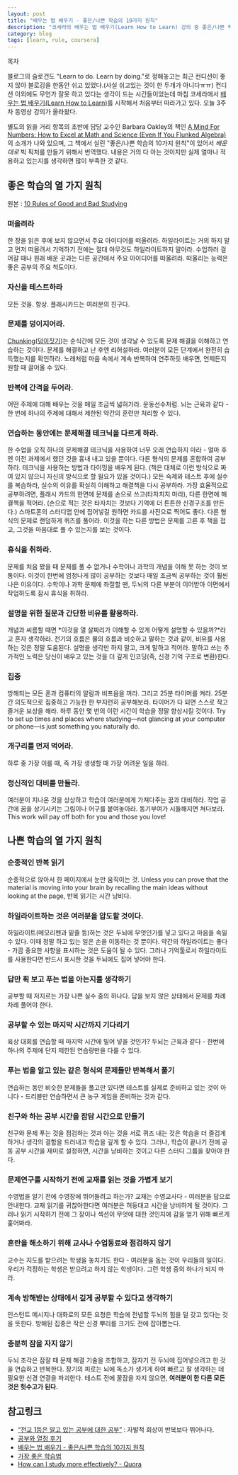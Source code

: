 ```yaml
---
layout: post
title: "배우는 법 배우기 - 좋은/나쁜 학습의 10가지 원칙"
description: "코세라의 배우는 법 배우기(Learn How to Learn) 강의 중 좋은/나쁜 학습의 열가지 원칙 번역"
category: blog
tags: [learn, rule, coursera]
---
```


<div id="toc"><p class="toc_title">목차</p></div>

블로그의 슬로건도 "Learn to do. Learn by doing."로 정해놓고는 최근 컨디션이 좋지 않아 블로깅을 한동안 쉬고 있었다.(사실 쉬고있는 것이 한 두개가 아니다ㅠㅠ) 컨디션 이외에도 무언가 잘못 하고 있다는 생각이 드는 시간들이었는데 마침 코세라에서 [배우는 법 배우기(Learn How to Learn)](https://class.coursera.org/learning-001)를 시작해서 처음부터 따라가고 있다. 오늘 3주차 동영상 강의가 올라왔다. 

별도의 읽을 거리 항목의 초반에 담당 교수인 Barbara Oakley의 책인 [A Mind For Numbers: How to Excel at Math and Science (Even If You Flunked Algebra)](http://www.amazon.com/gp/product/039916524X/ref=as_li_tl?ie=UTF8&camp=1789&creative=390957&creativeASIN=039916524X&linkCode=as2&tag=advicegoddess-20&linkId=P652DST7UVIEMJ37)의 소개가 나와 있으며, 그 책에서 실린 "좋은/나쁜 학습의 10가지 원칙"이 있어서 *배운 대로* 빅 픽처를 만들기 위해서 번역했다. 내용은 거의 다 아는 것이지만 실제 얼마나 적용하고 있는지를 생각하면 많이 부족한 것 같다.

## 좋은 학습의 열 가지 원칙

원본 : [10 Rules of Good and Bad Studying](https://class.coursera.org/learning-001/wiki/view?page=10Rules)

### 떠올려라

한 장을 읽은 후에 보지 않으면서 주요 아이디어를 떠올려라. 하일라이트는 거의 하지 말고 먼저 떠올려서 기억하기 전에는 절대 아무것도 하일라이트하지 말아라. 수업하러 걸어갈 때나 원래 배운 곳과는 다른 공간에서 주요 아이디어를 떠올려라. 떠올리는 능력은 좋은 공부의 주요 척도이다.

### 자신을 테스트하라

모든 것을. 항상. 플래시카드는 여러분의 친구다.

### 문제를 덩이지어라.

[Chunking](http://en.wikipedia.org/wiki/Chunking_(psychology))([덩이짓기](http://ko.wikipedia.org/wiki/%EB%8D%A9%EC%9D%B4%EC%A7%93%EA%B8%B0))는 순식간에 모든 것이 생각날 수 있도록 문제 해결을 이해하고 연습하는 것이다. 문제를 해결하고 난 후엔 리허설하라. 여러분이 모든 단계에서 완전히 습득했는지를 확인하라. 노래처럼 마음 속에서 계속 반복하여 연주하듯 배우면, 언제든지 원할 때 끌어올 수 있다.

### 반복에 간격을 두어라.

어떤 주제에 대해 배우는 것을 매일 조금씩 넓혀가라. 운동선수처럼. 뇌는 근육과 같다 - 한 번에 하나의 주제에 대해서 제한된 약간의 훈련만 처리할 수 있다.

### 연습하는 동안에는 문제해결 테크닉을 다르게 하라.

한 수업을 오직 하나의 문제해결 테크닉을 사용하여 너무 오래 연습하지 마라 - 얼마 후엔 이전 과제에서 했던 것을 흉내 내고 있을 뿐이다. 다른 형식의 문제를 혼합하여 공부하라. 테크닉을 사용하는 방법과 타이밍을 배우게 된다. (책은 대체로 이런 방식으로 짜여 있지 않으니 자신의 방식으로 할 필요가 있을 것이다.) 모든 숙제와 테스트 후에 실수를 복습하라, 실수의 이유를 확실히 이해하고 해결책을 다시 공부하라. 가장 효율적으로 공부하려면, 플래시 카드의 한면에 문제를 손으로 쓰고(타자치지 마라), 다른 한면에 해결책을 적어라. (손으로 적는 것은 타자치는 것보다 기억에 더 튼튼한 신경구조를 만든다.) 스마트폰의 스터디앱 안에 집어넣길 원하면 카드를 사진으로 찍어도 좋다. 다른 형식의 문제로 랜덤하게 퀴즈를 풀어라. 이것을 하는 다른 방법은 문제를 고른 후 책을 접고, 그것을 마음대로 풀 수 있는지를 보는 것이다.

### 휴식을 취하라.

문제를 처음 봤을 때 문제를 풀 수 없거나 수학이나 과학의 개념을 이해 못 하는 것이 보통이다. 이것이 한번에 엄청나게 많이 공부하는 것보다 매일 조금씩 공부하는 것이 훨씬 나은 이유이다. 수학이나 과학 문제에 좌절할 땐, 두뇌의 다른 부분이 이어받아 이면에서 작업하도록 잠시 휴식을 취하라.

### 설명을 위한 질문과 간단한 비유를 활용하라.

개념과 씨름할 때면 *이것을 열 살짜리가 이해할 수 있게 어떻게 설명할 수 있을까?*라고 혼자 생각하라. 전기의 흐름은 물의 흐름과 비슷하고 말하는 것과 같이, 비유를 사용하는 것은 정말 도움된다. 설명을 생각만 하지 말고, 크게 말하고 적어라. 말하고 쓰는 추가적인 노력은 당신이 배우고 있는 것을 더 깊게 인코딩(즉, 신경 기억 구조로 변환)한다.

### 집중

방해되는 모든 폰과 컴퓨터의 알람과 비프음을 꺼라. 그리고 25분 타이머를 켜라. 25분간 의도적으로 집중하고 가능한 한 부지런히 공부해보라. 타이머가 다 되면 스스로 작고 즐거운 보상을 해라. 하루 동안 몇 번의 이런 시간이 학습을 정말 향상시킬 것이다. Try to set up times and places where studying—not glancing at your computer or phone—is just something you naturally do.

### 개구리를 먼저 먹어라.

하루 중 가장 이를 때, 즉 가장 생생할 때 가장 어려운 일을 하라.

### 정신적인 대비를 만들라.

여러분이 지나온 것을 상상하고 학습이 여러분에게 가져다주는 꿈과 대비하라. 작업 공간에 꿈을 상기시키는 그림이나 어구를 붙여놓아라. 동기부여가 시들해지면 쳐다보라. This work will pay off both for you and those you love!

 
## 나쁜 학습의 열 가지 원칙

### 순종적인 반복 읽기

순종적으로 앉아서 한 페이지에서 눈만 움직이는 것. Unless you can prove that the material is moving into your brain by recalling the main ideas without looking at the page, 반복 읽기는 시간 낭비다.

### 하일라이트하는 것은 여러분을 압도할 것이다.

하일라이트(메모리펜과 밑줄 등)하는 것은 두뇌에 무엇인가를 넣고 있다고 마음을 속일 수 있다. 이때 정말 하고 있는 일은 손을 이동하는 것 뿐이다. 약간의 하일라이트는 좋다 - 가끔 중요한 사항을 표시하는 것은 도움이 될 수 있다. 그러나 기억툴로서 하일라이트를 사용한다면 반드시 표시한 것을 두뇌에도 집어 넣어야 한다.  

### 답만 휙 보고 푸는 법을 아는지를 생각하기

공부할 때 저지르는 가장 나쁜 실수 중의 하나다. 답을 보지 않은 상태에서 문제를 차례차례 풀어야 한다.

### 공부할 수 있는 마지막 시간까지 기다리기

육상 대회를 연습할 때 마지막 시간에 밀어 넣을 것인가? 두뇌는 근육과 같다 - 한번에 하나의 주제에 단지 제한된 연습량만을 다룰 수 있다.

### 푸는 법을 알고 있는 같은 형식의 문제들만 반복해서 풀기

연습하는 동안 비슷한 문제들을 풀고만 있다면 테스트를 실제로 준비하고 있는 것이 아니다 - 드리블만 연습하면서 큰 농구 게임을 준비하는 것과 같다.

### 친구와 하는 공부 시간을 잡담 시간으로 만들기

친구와 문제 푸는 것을 점검하는 것과 아는 것을 서로 퀴즈 내는 것은 학습을 더 즐겁게 하거나 생각의 결함을 드러내고 학습을 깊게 할 수 있다. 그러나, 학습이 끝나기 전에 공동 공부 시간을 재미로 설정하면, 시간을 낭비하는 것이고 다른 스터디 그룹을 찾아야 한다.

### 문제연구를 시작하기 전에 교재를 읽는 것을 가볍게 보기

수영법을 알기 전에 수영장에 뛰어들려고 하는가? 교재는 수영교사다 - 여러분을 답으로 안내한다. 교재 읽기를 귀찮아한다면 여러분은 허둥대고 시간을 낭비하게 될 것이다. 그러나 읽기 시작하기 전에 그 장이나 섹션이 무엇에 대한 것인지에 감을 얻기 위해 빠르게 훑어봐라.

### 혼란을 해소하기 위해 교사나 수업동료와 점검하지 않기

교수는 지도를 받으려는 학생을 놓치기도 한다 - 여러분을 돕는 것이 우리들의 일이다. 우리가 걱정하는 학생은 받으려고 하지 않는 학생이다. 그런 학생 중의 하나가 되지 마라.

### 계속 방해받는 상태에서 깊게 공부할 수 있다고 생각하기

인스턴트 메시지나 대화로의 모든 요청은 학습에 전념할 두뇌의 힘을 덜 갖고 있다는 것을 뜻한다. 방해된 집중은 작은 신경 뿌리를 크기도 전에 잡아뽑는다. 

### 충분히 잠을 자지 않기

두뇌 조각은 잠잘 때 문제 해결 기술을 조합하고, 잠자기 전 두뇌에 집어넣으려고 한 것을 연습하고 반복한다. 장기의 피로는 뇌에 독소가 생기게 하여 빠르고 잘 생각하는 데 필요한 신경 연결을 파괴한다. 테스트 전에 꿀잠을 자지 않으면, **여러분이 한 다른 모든 것은 헛수고가 된다.**

## 참고링크

- [“전교 1등은 알고 있는 공부에 대한 공부”](http://tvpot.daum.net/v/ve8d8F7Sv8lYZ7KAZ88yYlU) : 자발적 회상이 반복보다 뛰어나다.
- [공부와 열정 후기](http://nolboo.github.io/blog/2015/12/28/self-education-and-the-pursuit-of-passion/)
- [배우는 법 배우기 - 좋은/나쁜 학습의 10가지 원칙](http://nolboo.github.io/blog/2014/08/16/rules-of-good-bad-studying/)
- [가장 좋은 학습법](http://nolboo.github.io/blog/2015/12/14/best-study-methods/)
- [How can I study more effectively? - Quora](https://www.quora.com/How-can-I-study-more-effectively-2)
